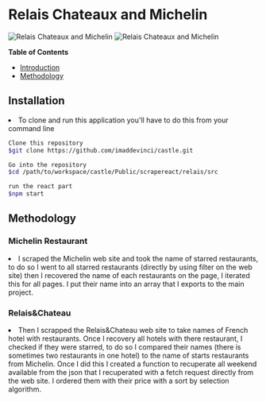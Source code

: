 ﻿# Relais Chateaux and Michelin
![Relais Chateaux and Michelin](http://www.coastalvillas.com/wp-content/uploads/2017/07/estrella-750x422.jpg)
![Relais Chateaux and Michelin](https://media.relaischateaux.com/public/hash/800a06d9a483b8f32b4cfe08ba5c32c0611e2ed0)



**Table of Contents**

- [Introduction](#introduction)
- [Methodology](#Methodology)



## Installation
<li>
To clone and run this application you'll have to do this from your command line

```sh
Clone this repository
$git clone https://github.com/imaddevinci/castle.git

Go into the repository
$cd /path/to/workspace/castle/Public/scrapereact/relais/src

run the react part
$npm start

```
</li>


## Methodology


### Michelin Restaurant
<li>
I scraped the Michelin web site and took the name of starred restaurants, to do so I went to all 
starred restaurants (directly by using filter on the web site) then I recovered the name of each restaurants on
the page, I iterated this for all pages.
I put their name into an array that I exports to the main project.
</li>

### Relais&Chateau
<li>
Then I scrapped the Relais&Chateau web site to take names of French hotel with restaurants. 
Once I recovery all hotels with there restaurant, I checked if they were starred, to do so I compared their names (there is sometimes two restaurants in one hotel) 
to the name of starts restaurants from Michelin.
Once I did this I created a function to recuperate all weekend available from the json that I recuperated with a fetch request
directly from the web site. 
I ordered them with their price with a sort by selection algorithm.
</li>



  